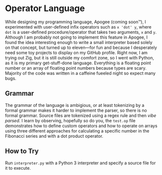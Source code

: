 # Operator Language
While designing my programming language, Apogee (coming soon™), I experimented with user-defined infix operators such as `x 'dot' y`, where `dot` is a user-defined procedure/operator that takes two arguments, `x` and `y`. Although I am probably not going to implement this feature in Apogee, I found the idea interesting enough to write a small interpreter based solely on that concept, but turned up to eleven—for fun and because I desperately need some toy projects to display on my GitHub profile. Right now, I am trying out Zig, but it is still outside my comfort zone, so I went with Python, as it is my primary get-stuff-done language. Everything is a floating point number or an array of floating point numbers because types are scary. Majority of the code was written in a caffeine fueeled night so expect many bugs.

## Grammar
The grammar of the language is ambigious, or at least tokenizing by a formal grammar makes it harder to implement the parser, so there is no formal grammar. Source files are tokenized using a regex rule and then _vibe parsed_. I learn by observing, hopefully so do you, the `test.op` file demonstrates how to define custom operators and how to operate on arrays using three different approaches for calculating a specific number in the Fibonacci series and with a dot product operator.

## How to Try
Run `interpreter.py` with a Python 3 interpreter and specify a source file for it to execute. 
